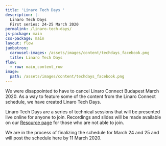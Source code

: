```yaml
---
title: 'Linaro Tech Days '
description: |-
  Linaro Tech Days 
  First series: 24-25 March 2020
permalink: /linaro-tech-days/
js-package: main
css-package: main
layout: flow
jumbotron:
  carousel-images: /assets/images/content/techdays_facebook.png
  title: Linaro Tech Days
flow:
  - row: main_content_row
image:
  path: /assets/images/content/techdays_facebook.png
---
```

We were disappointed to have to cancel Linaro Connect Budapest March 2020.  As a way to feature some of the content from the Linaro Connect schedule, we have created Linaro Tech Days.

Linaro Tech Days are a series of technical sessions that will be presented live online for anyone to join. Recordings and slides will be made available on our [Resource page](https://connect.linaro.org/resources/) for those who are not able to join.

We are in the process of finalizing the schedule for March 24 and 25 and will post the schedule here by 11 March 2020.
